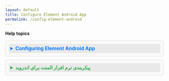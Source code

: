 ```yaml
---
layout: default
title: Configure Element Android App
permalink: /config-element-android
---
```

<style>
details {
  background-color: #f9f9f9;
  border: 1px solid #ddd;
  padding: 10px;
  margin-bottom: 10px;
  border-radius: 5px;
}

summary {
  font-size: 1.1em;
  font-weight: bold;
  cursor: pointer;
  padding: 5px;
  background-color: #e9e9e9;
  border-radius: 5px;
  transition: background-color 0.3s ease;
}

summary:hover {
  background-color: #d3d3d3;
}

details[open] summary {
  color: #007BFF;
}
</style>

**Help topics**

<details>
  <summary style="font-weight: bold; color: #007bff;">Configuring Element Android App</summary>
  
- Update the matrix server to **chat.jirjirak.net**.
- Select the **"Continue with Gooyan"** option for Single Sign-On (SSO) authentication.
- Log in using your Gooyan account credentials.

</details>

<details>
  <summary style="font-weight: bold; color: #28a745;">پیکربندی نرم افزار المنت برای اندروید</summary>
  
  - سرور ماتریس را به **chat.jirjirak.net** تغییر دهید.
  - گزینه **"ادامه با گویان"** را برای احراز هویت تک‌امضاء (SSO) انتخاب کنید.
  - با استفاده از اطلاعات کاربری خود در گوپیان وارد سیستم شوید.

</details>

